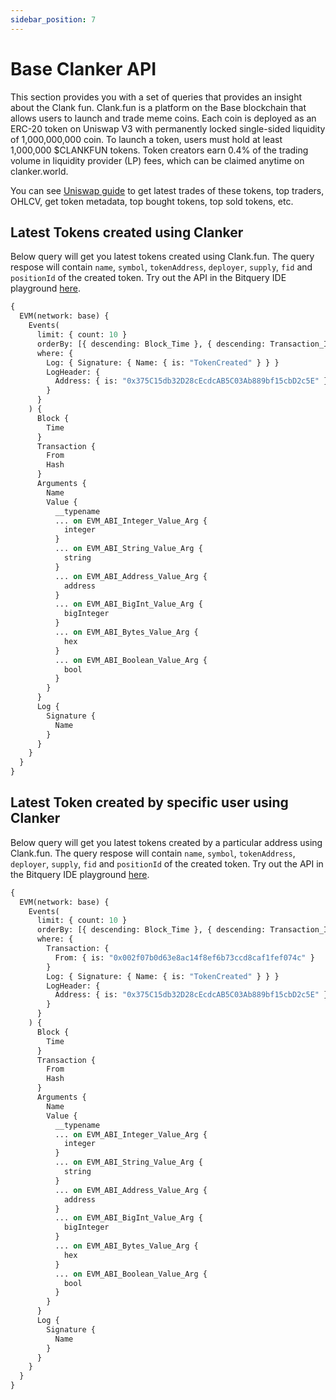 ```yaml
---
sidebar_position: 7
---
```


# Base Clanker API

This section provides you with a set of queries that provides an insight about the Clank fun.
Clank.fun is a platform on the Base blockchain that allows users to launch and trade meme coins. Each coin is deployed as an ERC-20 token on Uniswap V3 with permanently locked single-sided liquidity of 1,000,000,000 coin. To launch a token, users must hold at least 1,000,000 $CLANKFUN tokens. Token creators earn 0.4% of the trading volume in liquidity provider (LP) fees, which can be claimed anytime on clanker.world.

You can see [Uniswap guide](https://docs.bitquery.io/docs/examples/Base/base-uniswap-api/) to get latest trades of these tokens, top traders, OHLCV, get token metadata, top bought tokens, top sold tokens, etc.

## Latest Tokens created using Clanker

Below query will get you latest tokens created using Clank.fun. The query respose will contain `name`, `symbol`, `tokenAddress`, `deployer`, `supply`, `fid` and `positionId` of the created token. Try out the API in the Bitquery IDE playground [here](https://ide.bitquery.io/Latest-token-created-on-Clanker-on-Base).

```graphql
{
  EVM(network: base) {
    Events(
      limit: { count: 10 }
      orderBy: [{ descending: Block_Time }, { descending: Transaction_Index }]
      where: {
        Log: { Signature: { Name: { is: "TokenCreated" } } }
        LogHeader: {
          Address: { is: "0x375C15db32D28cEcdcAB5C03Ab889bf15cbD2c5E" }
        }
      }
    ) {
      Block {
        Time
      }
      Transaction {
        From
        Hash
      }
      Arguments {
        Name
        Value {
          __typename
          ... on EVM_ABI_Integer_Value_Arg {
            integer
          }
          ... on EVM_ABI_String_Value_Arg {
            string
          }
          ... on EVM_ABI_Address_Value_Arg {
            address
          }
          ... on EVM_ABI_BigInt_Value_Arg {
            bigInteger
          }
          ... on EVM_ABI_Bytes_Value_Arg {
            hex
          }
          ... on EVM_ABI_Boolean_Value_Arg {
            bool
          }
        }
      }
      Log {
        Signature {
          Name
        }
      }
    }
  }
}
```

## Latest Token created by specific user using Clanker

Below query will get you latest tokens created by a particular address using Clank.fun. The query respose will contain `name`, `symbol`, `tokenAddress`, `deployer`, `supply`, `fid` and `positionId` of the created token. Try out the API in the Bitquery IDE playground [here](https://ide.bitquery.io/Latest-token-created-on-Clanker-on-Base-by-specific-user).

```graphql
{
  EVM(network: base) {
    Events(
      limit: { count: 10 }
      orderBy: [{ descending: Block_Time }, { descending: Transaction_Index }]
      where: {
        Transaction: {
          From: { is: "0x002f07b0d63e8ac14f8ef6b73ccd8caf1fef074c" }
        }
        Log: { Signature: { Name: { is: "TokenCreated" } } }
        LogHeader: {
          Address: { is: "0x375C15db32D28cEcdcAB5C03Ab889bf15cbD2c5E" }
        }
      }
    ) {
      Block {
        Time
      }
      Transaction {
        From
        Hash
      }
      Arguments {
        Name
        Value {
          __typename
          ... on EVM_ABI_Integer_Value_Arg {
            integer
          }
          ... on EVM_ABI_String_Value_Arg {
            string
          }
          ... on EVM_ABI_Address_Value_Arg {
            address
          }
          ... on EVM_ABI_BigInt_Value_Arg {
            bigInteger
          }
          ... on EVM_ABI_Bytes_Value_Arg {
            hex
          }
          ... on EVM_ABI_Boolean_Value_Arg {
            bool
          }
        }
      }
      Log {
        Signature {
          Name
        }
      }
    }
  }
}
```
